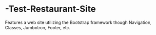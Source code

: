 # -Test-Restaurant-Site
Features a web site utilizing the Bootstrap framework though Navigation, Classes, Jumbotron, Footer, etc.

